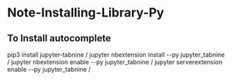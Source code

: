 # Note-Installing-Library-Py

## To Install autocomplete 

pip3 install jupyter-tabnine /
jupyter nbextension install --py jupyter_tabnine /
jupyter nbextension enable --py jupyter_tabnine /
jupyter serverextension enable --py jupyter_tabnine /
